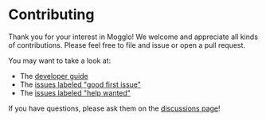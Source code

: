 # Contributing

Thank you for your interest in Mogglo! We welcome and appreciate all kinds of
contributions. Please feel free to file and issue or open a pull request.

You may want to take a look at:

- The [developer guide](dev.md)
- The [issues labeled "good first issue"][good]
- The [issues labeled "help wanted"][help]

If you have questions, please ask them on the [discussions page][discuss]!

[discuss]: https://github.com/langston-barrett/mogglo/discussions
[good]: https://github.com/langston-barrett/mogglo/issues?q=is%3Aopen+is%3Aissue+label%3A%22good+first+issue%22
[help]: https://github.com/langston-barrett/mogglo/issues?q=is%3Aopen+is%3Aissue+label%3A%22help+wanted%22
